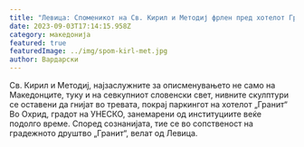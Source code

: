 ```yaml
---
title: "Левица: Споменикот на Св. Кирил и Методиј фрлен пред хотелот Гранит"
date: 2023-09-03T17:14:15.958Z
category: македонија
featured: true
featuredImage: ../img/spom-kirl-met.jpg
author: Вардарски
---
```

<!--StartFragment-->

Св. Кирил и Методиј, најзаслужните за описменувањето не само на Македонците, туку и на севкупниот словенски свет, нивните скулптури се оставени да гнијат во тревата, покрај паркингот на хотелот „Гранит“ Во Охрид, градот на УНЕСКО, занемарени од институциите веќе подолго време. Според сознанијата, тие се во сопственост на градежното друштво „Гранит“, велат од Левица.

<!--EndFragment-->